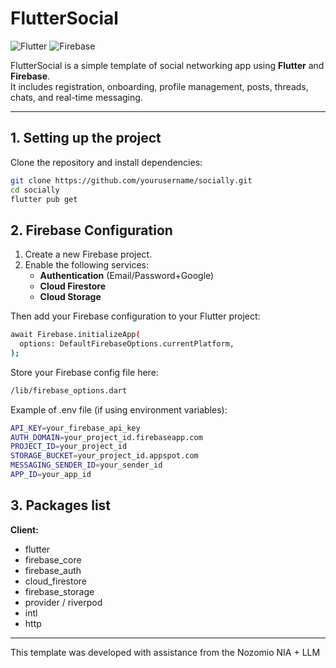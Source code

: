 # FlutterSocial

![Flutter](https://img.shields.io/badge/flutter-3.13.0-blue)
![Firebase](https://img.shields.io/badge/Firebase-Active-orange)



FlutterSocial is a simple template of social networking app using **Flutter** and **Firebase**.  
It includes registration, onboarding, profile management, posts, threads, chats, and real-time messaging.  

---

## 1. Setting up the project

Clone the repository and install dependencies:

```bash
git clone https://github.com/yourusername/socially.git
cd socially
flutter pub get
```

## 2. Firebase Configuration

1. Create a new Firebase project.
2. Enable the following services:
   - **Authentication** (Email/Password+Google)
   - **Cloud Firestore**
   - **Cloud Storage**


Then add your Firebase configuration to your Flutter project:

```bash
await Firebase.initializeApp(
  options: DefaultFirebaseOptions.currentPlatform,
);
```

Store your Firebase config file here:

```bash
/lib/firebase_options.dart
```

Example of .env file (if using environment variables):

```bash
API_KEY=your_firebase_api_key
AUTH_DOMAIN=your_project_id.firebaseapp.com
PROJECT_ID=your_project_id
STORAGE_BUCKET=your_project_id.appspot.com
MESSAGING_SENDER_ID=your_sender_id
APP_ID=your_app_id

```

## 3. Packages list

**Client:**
- flutter
- firebase_core
- firebase_auth
- cloud_firestore
- firebase_storage
- provider / riverpod
- intl
- http

---

This template was developed with assistance from the Nozomio NIA + LLM
